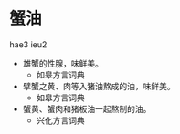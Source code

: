 



# 蟹油
hae3 ieu2
+ 雄蟹的性腺，味鲜美。
  * 如皋方言词典
+ 擘蟹之黄、肉等入猪油熬成的油，味鲜美。
  * 如皋方言词典
+ 蟹黄、蟹肉和猪板油一起熬制的油。
  * 兴化方言词典
